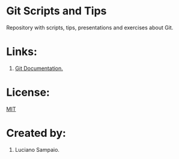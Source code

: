 # Git Scripts and Tips
Repository with scripts, tips, presentations and exercises about Git.

# Links:

1. [Git Documentation.](https://git-scm.com/docs)

# License:

[MIT](LICENSE "MIT License")

# Created by: 

1. Luciano Sampaio.
